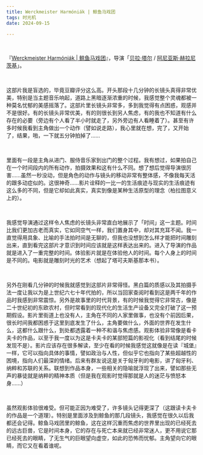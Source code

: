 ```yaml
---
title: Werckmeister Harmóniák | 鲸鱼马戏团
tags: 时光机
date: 2024-09-15

---
```


<br/>

『[Werckmeister Harmóniák | 鲸鱼马戏团](https://movie.douban.com/subject/1416898/)』，导演「[贝拉·塔尔](https://www.douban.com/personage/27357914/) / [阿尼亚斯·赫拉尼茨基](https://www.douban.com/personage/27565791/)」。

<br/>

这部片我是盲选的，毕竟豆瓣评分这么高。开头那段十几分钟的长镜头真得非常优美，特别是当主题音乐响起，道路上黑暗逐渐浓重的时候，我感觉整个灵魂都被一种莫名忧郁的美感摇落了。这部片里长镜头非常多，多到我觉得有点困惑，观感并不是很好。有的长镜头非常优美，有的则很长到另人焦虑，有的我也不知道有什么存在的必要（旁边有个人看了半小时就走了，另外旁边有人看睡着了）。甚至有许多时候我看到主角做出一个动作（譬如说走路），我心里就在想，完了，又开始了，结果，啪，一下就五分钟拍掉了……

<br/>

里面有一段是主角从进门、服侍音乐家到出门的整个过程。我有想过，如果拍自己在一个时间段内的所有动作，拍摄效果和这有什么不同。想了想后觉得导演很厉害……虽然一秒没动，但是角色的动作与镜头的移动非常有整体感，不像我每天活的跟多动症似的。这很神奇……影片诠释的一比一的生活痕迹与现实的生活痕迹有这么多的不同，但是它却如此真实，真实到像是某种生活原型的理念（柏拉图意义上的）。

<br/>

我感觉导演通过这样令人焦虑的长镜头非常直白地展示了「时间」这一主题。时间比我们更加古老而真实，它如同空气一样，我们置身其中，却对其充耳不闻。我一直觉得用具象、比喻的手法拍时间是无聊的，但我也没想到怎么样才能把时间雕刻出来，直到看完这部片才意识到时间应该就是这样表达出来的。进入了导演的作品就是进入了一重完整的时间。体验影片就是在体验他人的时间。每个人身上的时间是不同的。电影就是雕刻时光的艺术（想起了塔可夫斯基那本书）。

<br/>

另外在刚看几分钟的时候我就感觉到这部片非常得怪。黑白篇的质感以及其拍摄手法一度让我以为是上世纪六七十年代拍的，所以当回家查阅时看到这是两千年的作品时我感到非常震惊。另外是故事里的时代背景，有的时候我觉得它非常古，像是二十世纪初的东欧农村，但时常看到的现代化的生活生产设备又完全打破了这一预期假设。影片里街道上也没有人，主角在不同的人家里做事，也没有个前因后果，很长时间我都困惑于这里到底发生了什么，主角要做什么，外面的世界在发生什么，这都什么跟什么，到处都透露着一种不和谐与焦虑感。观影体验非常像是看卡夫卡的作品，以至于我一度以为这是卡夫卡的某部短篇的影视化（看到结尾的时候发现不是）。影片应该存在很多解读，至少在看的时候我感觉这就像是在读『城堡』一样，它可以指向具体的事情，譬如政治与人性，但似乎它也指向了某些超越性的困境，指向人们最深的情绪。后来有群友说这是关于匈牙利的电影，讲了匈牙利、纳粹和苏联的关系。联想到作品本身，一些相关的隐喻就浮现了出来，譬如那些无声的暴徒就是纳粹的精神本质（但是我在观影时觉得那就是人的迷茫与愤怒本身……）

<br/>

虽然观影体验很难受。但可能正因为难受了，许多镜头记得更深了（这跟读卡夫卡的作品是一个道理）。特别是里面涉及到鲸鱼的那几段镜头，我感觉在很久以后我都还会记得。鲸鱼马戏团里的鲸鱼，这在这样沉重而焦虑的世界里出现的已经死去的远古巨兽，它是时间本身，它的存在与死亡本来就已经非常迷人，更不用说它那已经死去的眼睛，了无生气的巨眼望向虚空，如此的恐怖而忧郁。主角望向它的眼睛，而它又在看着谁呢。

<br/>

